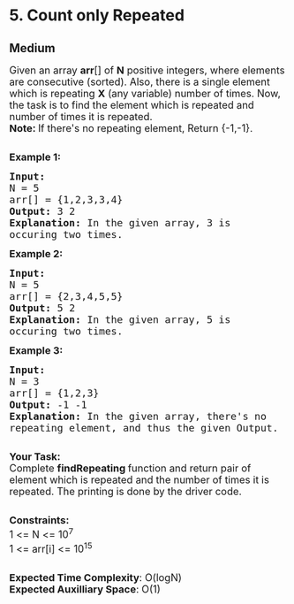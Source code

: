 # 5. Count only Repeated
## Medium 
<div class="problem-statement">
                <p></p><p><span style="font-size:18px">Given an array <strong>arr</strong>[] of <strong>N</strong> positive integers, where elements are consecutive (sorted). Also, there is a single element which is repeating <strong>X</strong> (any variable) number of times. Now, the task is to find the element which is repeated and number of times it is repeated.<br>
<strong>Note: </strong>If there's no repeating element, Return {-1,-1}.</span></p>

<p><br>
<span style="font-size:18px"><strong>Example 1:</strong></span></p>

<pre><span style="font-size:18px"><strong>Input:
</strong>N = 5
arr[] = {1,2,3,3,4}
<strong>Output: </strong>3 2<strong>
Explanation: </strong>In the given array, 3 is 
occuring two times.</span>
</pre>

<p><span style="font-size:18px"><strong>Example 2:</strong></span></p>

<pre><span style="font-size:18px"><strong>Input:
</strong>N = 5
arr[] = {2,3,4,5,5}
<strong>Output: </strong>5 2<strong>
Explanation: </strong>In the given array, 5 is 
occuring two times.</span></pre>

<p><span style="font-size:18px"><strong>Example 3:</strong></span></p>

<pre><span style="font-size:18px"><strong>Input:
</strong>N = 3
arr[] = {1,2,3}
<strong>Output: </strong>-1 -1<strong>
Explanation: </strong>In the given array, there's no
repeating element, and thus the given Output.</span>
</pre>

<p><br>
<span style="font-size:18px"><strong>Your Task:</strong><br>
Complete&nbsp;<strong>findRepeating&nbsp;</strong>function and return pair of element which is repeated and the number of times it is repeated. The printing is done by the driver code.</span></p>

<p><br>
<span style="font-size:18px"><strong>Constraints:</strong><br>
1 &lt;= N &lt;= 10<sup>7</sup><br>
1 &lt;= arr[i] &lt;= 10<sup>15</sup></span></p>

<p><br>
<span style="font-size:18px"><strong>Expected Time Complexity</strong>: O(logN)<br>
<strong>Expected Auxilliary Space</strong>: O(1)</span></p>
 <p></p>
            </div>